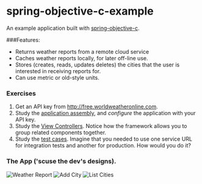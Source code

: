 spring-objective-c-example
==========================

An example application built with <a href ="https://github.com/jasperblues/spring-objective-c">spring-objective-c</a>.

###Features: 

* Returns weather reports from a remote cloud service
* Caches weather reports locally, for later off-line use. 
* Stores (creates, reads, updates deletes) the cities that the user is interested in receiving reports for. 
* Can use metric or old-style units. 

### Exercises

1. Get an API key from http://free.worldweatheronline.com. 
2. Study the <a href="https://github.com/jasperblues/spring-objective-c-example/blob/master/PocketForecast/Assembly.xml">application assembly</a>, and _configure_ the application with your API key. 
3. Study the <a href="https://github.com/jasperblues/spring-objective-c-example/blob/master/PocketForecast/ViewControllers.xml">View Controllers</a>. 
Notice how the framework allows you to group related components together. 
4. Study the <a href="https://github.com/jasperblues/spring-objective-c-example/tree/master/PocketForecastTests/Integration">test cases</a>.
Imagine that you needed to use one service URL for integration tests and another for production. How would you do it? 


### The App ('scuse the dev's designs). 

![Weather Report](http://www.appsquick.ly/weather-report.png)
![Add City](http://www.appsquick.ly/add-city.png)
![List Cities](http://www.appsquick.ly/cities-list.png)

